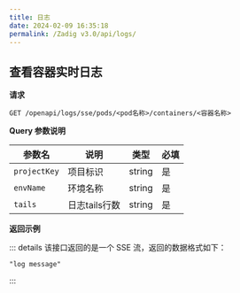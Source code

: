 ```yaml
---
title: 日志
date: 2024-02-09 16:35:18
permalink: /Zadig v3.0/api/logs/
---
```


## 查看容器实时日志

**请求**

```
GET /openapi/logs/sse/pods/<pod名称>/containers/<容器名称>
```

**Query 参数说明**

| 参数名       | 说明          | 类型   | 必填 |
| ------------ | ------------- | ------ | ---- |
| `projectKey` | 项目标识      | string | 是   |
| `envName`    | 环境名称      | string | 是   |
| `tails`      | 日志tails行数 | string | 是   |

**返回示例**

::: details
该接口返回的是一个 SSE 流，返回的数据格式如下：

```
"log message"
```
:::